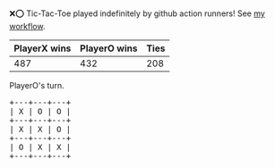 :x::o: Tic-Tac-Toe played indefinitely by github action runners! See [my workflow](.github/workflows/play.yaml).

|PlayerX wins|PlayerO wins|Ties|
|-|-|-|
|487|432|208|

PlayerO's turn.

<pre>
+---+---+---+
| X | O | O |
+---+---+---+
| X | X | O |
+---+---+---+
| O | X | X |
+---+---+---+
</pre>